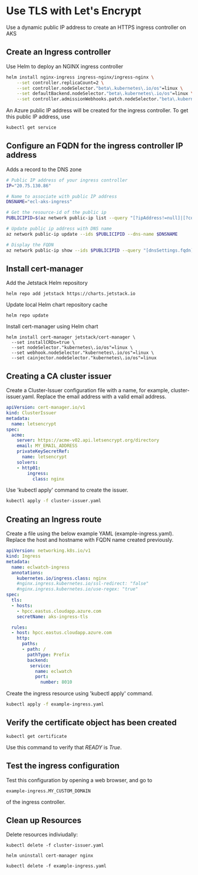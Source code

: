 # Use TLS with Let's Encrypt

Use a dynamic public IP address to create an HTTPS ingress controller on AKS

## Create an Ingress controller

Use Helm to deploy an NGINX ingress controller

```bash
helm install nginx-ingress ingress-nginx/ingress-nginx \
    --set controller.replicaCount=2 \
    --set controller.nodeSelector."beta\.kubernetes\.io/os"=linux \
    --set defaultBackend.nodeSelector."beta\.kubernetes\.io/os"=linux \
    --set controller.admissionWebhooks.patch.nodeSelector."beta\.kubernetes\.io/os"=linux
```
An Azure public IP address will be created for the ingress controller.  To get this public IP address, use
```bash
kubectl get service
```

## Configure an FQDN for the ingress controller IP address
Adds a record to the DNS zone
```bash
# Public IP address of your ingress controller
IP="20.75.130.86"

# Name to associate with public IP address
DNSNAME="ecl-aks-ingress"

# Get the resource-id of the public ip
PUBLICIPID=$(az network public-ip list --query "[?ipAddress!=null]|[?contains(ipAddress, '$IP')].[id]" --output tsv)

# Update public ip address with DNS name
az network public-ip update --ids $PUBLICIPID --dns-name $DNSNAME

# Display the FQDN
az network public-ip show --ids $PUBLICIPID --query "[dnsSettings.fqdn]" --output tsv

```

## Install cert-manager
Add the Jetstack Helm repository
```
helm repo add jetstack https://charts.jetstack.io
```
Update local Helm chart repository cache
```
helm repo update
```


Install cert-manager using Helm chart
```
helm install cert-manager jetstack/cert-manager \
  --set installCRDs=true \
  --set nodeSelector."kubernetes\.io/os"=linux \
  --set webhook.nodeSelector."kubernetes\.io/os"=linux \
  --set cainjector.nodeSelector."kubernetes\.io/os"=linux
```

## Creating a CA cluster issuer
Create a Cluster-Issuer configuration file with a name, for example, cluster-issuer.yaml.  Replace the email address with a valid email address.

```YAML
apiVersion: cert-manager.io/v1
kind: ClusterIssuer
metadata:
  name: letsencrypt
spec:
  acme:
    server: https://acme-v02.api.letsencrypt.org/directory
    email: MY_EMAIL_ADDRESS
    privateKeySecretRef:
      name: letsencrypt
    solvers:
    - http01:
        ingress:
          class: nginx
```
Use 'kubectl apply' command to create the issuer.
```bash
kubectl apply -f cluster-issuer.yaml
```
## Creating an Ingress route
Create a file using the below example YAML (example-ingress.yaml). Replace the host and hostname with FQDN name created previously.

```YAML
apiVersion: networking.k8s.io/v1
kind: Ingress
metadata:
  name: eclwatch-ingress
  annotations:
    kubernetes.io/ingress.class: nginx
    #nginx.ingress.kubernetes.io/ssl-redirect: "false"
    #nginx.ingress.kubernetes.io/use-regex: "true"
spec:
  tls:
  - hosts:
    - hpcc.eastus.cloudapp.azure.com
    secretName: aks-ingress-tls

  rules:
  - host: hpcc.eastus.cloudapp.azure.com
    http:
      paths:
      - path: /
        pathType: Prefix
        backend:
         service:
           name: eclwatch
           port:
             number: 8010
```
Create the ingress resource using 'kubectl apply' command.
```bash
kubectl apply -f example-ingress.yaml
```
## Verify the certificate object has been created

```
kubectl get certificate
```
Use this command to verify that *READY* is *True*.

## Test the ingress configuration

Test this configuration by opening a web browser, and go to

```
example-ingress.MY_CUSTOM_DOMAIN
```
of the ingress controller.

## Clean up Resources

Delete resources indiviudally:

```
kubectl delete -f cluster-issuer.yaml

helm uninstall cert-manager nginx

kubectl delete -f example-ingress.yaml
```
